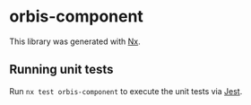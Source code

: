 # orbis-component

This library was generated with [Nx](https://nx.dev).

## Running unit tests

Run `nx test orbis-component` to execute the unit tests via [Jest](https://jestjs.io).
